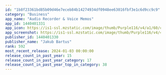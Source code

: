 ```yaml
---
id: "1b8f23361bd85b09d46e7eceb84b14274934df0948ee63016fbf3e1c6d9cc9c9"
category: "Business"
app_name: "Audio Recorder & Voice Memos"
app_id: 1440401331
app_icon: https://is1-ssl.mzstatic.com/image/thumb/Purple116/v4/a1/60/c8/a160c839-8e05-f579-e583-26afcf512f72/AppIcon-0-1x_U007epad-0-0-0-0-0-0-sRGB-0-85-220-0.png/1024x1024bb.png
app_screenshot: https://is1-ssl.mzstatic.com/image/thumb/Purple116/v4/41/22/3d/41223d3a-a2e8-7093-41e1-a33542dfc4a5/6a1d7267-1c87-419a-91e0-4f2c2367adb9_S1.png/1242x2688bb.png
publisher_id: 1440401330
publisher_name: "Jakub Bartus"
rank: 592
most_recent_release: 2024-01-03 00:00:00
release_count_in_past_year: 15
release_count_in_past_year_category: 17
release_count_in_past_year_top_in_category: 38
---
```

